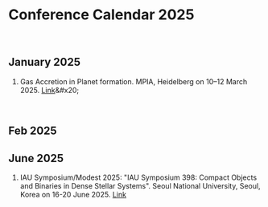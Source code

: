 # Conference Calendar 2025

​

## January 2025

1. Gas Accretion in Planet formation. MPIA, Heidelberg on 10–12 March 2025. [Link](https://sites.google.com/view/gapconference1/home?authuser=0 "https://sites.google.com/view/gapconference1/home?authuser=0")&#x20;

​

## Feb 2025


## June 2025

1. IAU Symposium/Modest 2025: "IAU Symposium 398: Compact Objects and Binaries in Dense Stellar Systems". Seoul National University, Seoul, Korea on 16-20 June 2025. [Link](https://gravity.snu.ac.kr/iaus398/)
